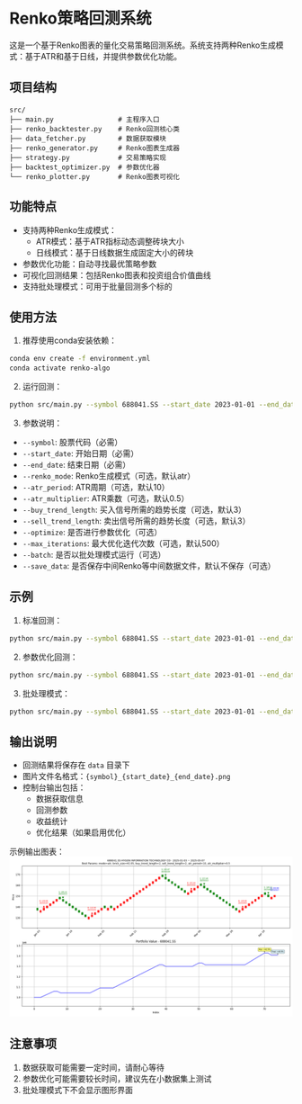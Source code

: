 # Renko策略回测系统

这是一个基于Renko图表的量化交易策略回测系统。系统支持两种Renko生成模式：基于ATR和基于日线，并提供参数优化功能。

## 项目结构

```
src/
├── main.py                # 主程序入口
├── renko_backtester.py    # Renko回测核心类
├── data_fetcher.py        # 数据获取模块
├── renko_generator.py     # Renko图表生成器
├── strategy.py            # 交易策略实现
├── backtest_optimizer.py  # 参数优化器
└── renko_plotter.py       # Renko图表可视化
```

## 功能特点

- 支持两种Renko生成模式：
  - ATR模式：基于ATR指标动态调整砖块大小
  - 日线模式：基于日线数据生成固定大小的砖块
- 参数优化功能：自动寻找最优策略参数
- 可视化回测结果：包括Renko图表和投资组合价值曲线
- 支持批处理模式：可用于批量回测多个标的

## 使用方法

1. 推荐使用conda安装依赖：
```bash
conda env create -f environment.yml
conda activate renko-algo
```

2. 运行回测：
```bash
python src/main.py --symbol 688041.SS --start_date 2023-01-01 --end_date 2023-12-31
```

3. 参数说明：
- `--symbol`: 股票代码（必需）
- `--start_date`: 开始日期（必需）
- `--end_date`: 结束日期（必需）
- `--renko_mode`: Renko生成模式（可选，默认atr）
- `--atr_period`: ATR周期（可选，默认10）
- `--atr_multiplier`: ATR乘数（可选，默认0.5）
- `--buy_trend_length`: 买入信号所需的趋势长度（可选，默认3）
- `--sell_trend_length`: 卖出信号所需的趋势长度（可选，默认3）
- `--optimize`: 是否进行参数优化（可选）
- `--max_iterations`: 最大优化迭代次数（可选，默认500）
- `--batch`: 是否以批处理模式运行（可选）
- `--save_data`: 是否保存中间Renko等中间数据文件，默认不保存（可选）

## 示例

1. 标准回测：
```bash
python src/main.py --symbol 688041.SS --start_date 2023-01-01 --end_date 2023-12-31 --renko_mode atr --atr_period 14 --atr_multiplier 1.0 --buy_trend_length 3 --sell_trend_length 3
```

2. 参数优化回测：
```bash
python src/main.py --symbol 688041.SS --start_date 2023-01-01 --end_date 2023-12-31 --optimize --max_iterations 500
```

3. 批处理模式：
```bash
python src/main.py --symbol 688041.SS --start_date 2023-01-01 --end_date 2023-12-31 --batch
```

## 输出说明

- 回测结果将保存在 `data` 目录下
- 图片文件名格式：`{symbol}_{start_date}_{end_date}.png`
- 控制台输出包括：
  - 数据获取信息
  - 回测参数
  - 收益统计
  - 优化结果（如果启用优化）

示例输出图表：
![回测结果示例](example_figure.png)

## 注意事项

1. 数据获取可能需要一定时间，请耐心等待
2. 参数优化可能需要较长时间，建议先在小数据集上测试
3. 批处理模式下不会显示图形界面 